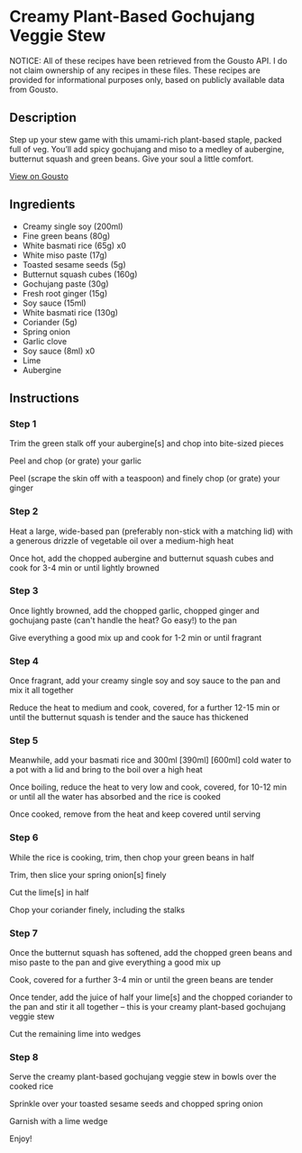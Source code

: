 # Creamy Plant-Based Gochujang Veggie Stew

NOTICE: All of these recipes have been retrieved from the Gousto API. I do not claim ownership of any recipes in these files. These recipes are provided for informational purposes only, based on publicly available data from Gousto.

## Description

Step up your stew game with this umami-rich plant-based staple, packed full of veg. You’ll add spicy gochujang and miso to a medley of aubergine, butternut squash and green beans. Give your soul a little comfort.

[View on Gousto](https://www.gousto.co.uk/recipes/cookbook/creamy-plant-based-gochujang-veggie-stew)

## Ingredients

- Creamy single soy (200ml)
- Fine green beans (80g)
- White basmati rice (65g) x0
- White miso paste (17g)
- Toasted sesame seeds (5g)
- Butternut squash cubes (160g)
- Gochujang paste (30g)
- Fresh root ginger (15g)
- Soy sauce (15ml)
- White basmati rice (130g)
- Coriander (5g)
- Spring onion
- Garlic clove
- Soy sauce (8ml) x0
- Lime
- Aubergine

## Instructions


### Step 1

Trim the green stalk off your aubergine[s] and chop into bite-sized pieces

Peel and chop (or grate) your garlic

Peel (scrape the skin off with a teaspoon) and finely chop (or grate) your ginger


### Step 2

Heat a large, wide-based pan (preferably non-stick with a matching lid) with a generous drizzle of vegetable oil over a medium-high heat

Once hot, add the chopped aubergine and butternut squash cubes and cook for 3-4 min or until lightly browned


### Step 3

Once lightly browned, add the chopped garlic, chopped ginger and gochujang paste (can't handle the heat? Go easy!) to the pan

Give everything a good mix up and cook for 1-2 min or until fragrant


### Step 4

Once fragrant, add your creamy single soy and soy sauce to the pan and mix it all together

Reduce the heat to medium and cook, covered, for a further 12-15 min or until the butternut squash is tender and the sauce has thickened


### Step 5

Meanwhile, add your basmati rice and 300ml<span class="text-purple"> [390ml]</span> <span class="text-danger">[600ml]</span> cold water to a pot with a lid and bring to the boil over a high heat

Once boiling, reduce the heat to very low and cook, covered, for 10-12 min or until all the water has absorbed and the rice is cooked

Once cooked, remove from the heat and keep covered until serving


### Step 6

While the rice is cooking, trim, then chop your green beans in half

Trim, then slice your spring onion[s] finely

Cut the lime<span class="text-danger">[s]</span> in half

Chop your coriander finely, including the stalks


### Step 7

Once the butternut squash has softened, add the chopped green beans and miso paste to the pan and give everything a good mix up

Cook, covered for a further 3-4 min or until the green beans are tender

Once tender, add the juice of half your lime[s] and the chopped coriander to the pan and stir it all together – this is your creamy plant-based gochujang veggie stew

Cut the remaining lime into wedges

### Step 8

Serve the creamy plant-based gochujang veggie stew in bowls over the cooked rice

Sprinkle over your toasted sesame seeds and chopped spring onion

Garnish with a lime wedge

Enjoy!

